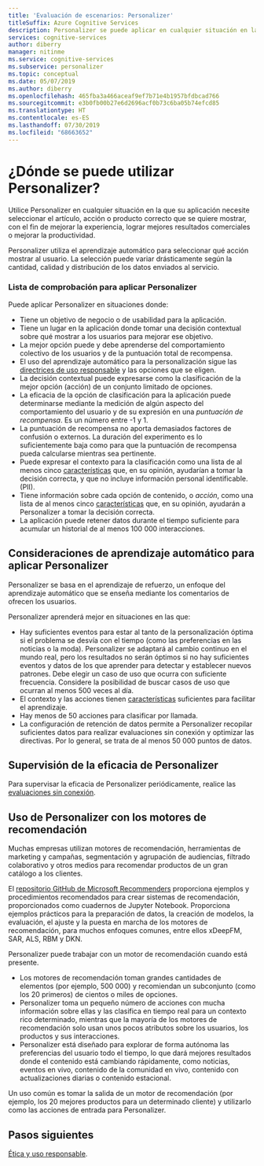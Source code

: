 ```yaml
---
title: 'Evaluación de escenarios: Personalizer'
titleSuffix: Azure Cognitive Services
description: Personalizer se puede aplicar en cualquier situación en la que su aplicación pueda seleccionar el artículo, acción o producto correcto que se quiere mostrar, con el fin de mejorar la experiencia, lograr mejores resultados comerciales o mejorar la productividad.
services: cognitive-services
author: diberry
manager: nitinme
ms.service: cognitive-services
ms.subservice: personalizer
ms.topic: conceptual
ms.date: 05/07/2019
ms.author: diberry
ms.openlocfilehash: 465fba3a466aceaf9ef7b71e4b1957bfdbcad766
ms.sourcegitcommit: e3b0fb00b27e6d2696acf0b73c6ba05b74efcd85
ms.translationtype: HT
ms.contentlocale: es-ES
ms.lasthandoff: 07/30/2019
ms.locfileid: "68663652"
---
```

# <a name="where-can-you-use-personalizer"></a>¿Dónde se puede utilizar Personalizer?

Utilice Personalizer en cualquier situación en la que su aplicación necesite seleccionar el artículo, acción o producto correcto que se quiere mostrar, con el fin de mejorar la experiencia, lograr mejores resultados comerciales o mejorar la productividad. 

Personalizer utiliza el aprendizaje automático para seleccionar qué acción mostrar al usuario. La selección puede variar drásticamente según la cantidad, calidad y distribución de los datos enviados al servicio.

### <a name="checklist-for-applying-personalizer"></a>Lista de comprobación para aplicar Personalizer


Puede aplicar Personalizer en situaciones donde:

* Tiene un objetivo de negocio o de usabilidad para la aplicación.
* Tiene un lugar en la aplicación donde tomar una decisión contextual sobre qué mostrar a los usuarios para mejorar ese objetivo.
* La mejor opción puede y debe aprenderse del comportamiento colectivo de los usuarios y de la puntuación total de recompensa.
* El uso del aprendizaje automático para la personalización sigue las [directrices de uso responsable](ethics-responsible-use.md) y las opciones que se eligen.
* La decisión contextual puede expresarse como la clasificación de la mejor opción (acción) de un conjunto limitado de opciones.
* La eficacia de la opción de clasificación para la aplicación puede determinarse mediante la medición de algún aspecto del comportamiento del usuario y de su expresión en una _puntuación de recompensa_. Es un número entre -1 y 1.
* La puntuación de recompensa no aporta demasiados factores de confusión o externos. La duración del experimento es lo suficientemente baja como para que la puntuación de recompensa pueda calcularse mientras sea pertinente.
* Puede expresar el contexto para la clasificación como una lista de al menos cinco [características](concepts-features.md) que, en su opinión, ayudarían a tomar la decisión correcta, y que no incluye información personal identificable. (PII).
* Tiene información sobre cada opción de contenido, o _acción_, como una lista de al menos cinco [características](concepts-features.md) que, en su opinión, ayudarán a Personalizer a tomar la decisión correcta.
* La aplicación puede retener datos durante el tiempo suficiente para acumular un historial de al menos 100 000 interacciones.

## <a name="machine-learning-considerations-for-applying-personalizer"></a>Consideraciones de aprendizaje automático para aplicar Personalizer

Personalizer se basa en el aprendizaje de refuerzo, un enfoque del aprendizaje automático que se enseña mediante los comentarios de ofrecen los usuarios. 

Personalizer aprenderá mejor en situaciones en las que:

* Hay suficientes eventos para estar al tanto de la personalización óptima si el problema se desvía con el tiempo (como las preferencias en las noticias o la moda). Personalizer se adaptará al cambio continuo en el mundo real, pero los resultados no serán óptimos si no hay suficientes eventos y datos de los que aprender para detectar y establecer nuevos patrones. Debe elegir un caso de uso que ocurra con suficiente frecuencia. Considere la posibilidad de buscar casos de uso que ocurran al menos 500 veces al día.
* El contexto y las acciones tienen [ características](concepts-features.md) suficientes para facilitar el aprendizaje.
* Hay menos de 50 acciones para clasificar por llamada.
* La configuración de retención de datos permite a Personalizer recopilar suficientes datos para realizar evaluaciones sin conexión y optimizar las directivas. Por lo general, se trata de al menos 50 000 puntos de datos.

## <a name="monitor-effectiveness-of-personalizer"></a>Supervisión de la eficacia de Personalizer

Para supervisar la eficacia de Personalizer periódicamente, realice las [evaluaciones sin conexión](concepts-offline-evaluation.md).

## <a name="use-personalizer-with-recommendation-engines"></a>Uso de Personalizer con los motores de recomendación

Muchas empresas utilizan motores de recomendación, herramientas de marketing y campañas, segmentación y agrupación de audiencias, filtrado colaborativo y otros medios para recomendar productos de un gran catálogo a los clientes.

El [repositorio GitHub de Microsoft Recommenders](https://github.com/Microsoft/Recommenders) proporciona ejemplos y procedimientos recomendados para crear sistemas de recomendación, proporcionados como cuadernos de Jupyter Notebook. Proporciona ejemplos prácticos para la preparación de datos, la creación de modelos, la evaluación, el ajuste y la puesta en marcha de los motores de recomendación, para muchos enfoques comunes, entre ellos xDeepFM, SAR, ALS, RBM y DKN.

Personalizer puede trabajar con un motor de recomendación cuando está presente.

* Los motores de recomendación toman grandes cantidades de elementos (por ejemplo, 500 000) y recomiendan un subconjunto (como los 20 primeros) de cientos o miles de opciones.
* Personalizer toma un pequeño número de acciones con mucha información sobre ellas y las clasifica en tiempo real para un contexto rico determinado, mientras que la mayoría de los motores de recomendación solo usan unos pocos atributos sobre los usuarios, los productos y sus interacciones.
* Personalizer está diseñado para explorar de forma autónoma las preferencias del usuario todo el tiempo, lo que dará mejores resultados donde el contenido está cambiando rápidamente, como noticias, eventos en vivo, contenido de la comunidad en vivo, contenido con actualizaciones diarias o contenido estacional.

Un uso común es tomar la salida de un motor de recomendación (por ejemplo, los 20 mejores productos para un determinado cliente) y utilizarlo como las acciones de entrada para Personalizer.

## <a name="next-steps"></a>Pasos siguientes

[Ética y uso responsable](ethics-responsible-use.md).